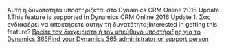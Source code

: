 <span data-ttu-id="15210-101">Αυτή η δυνατότητα υποστηρίζεται στο Dynamics CRM Online 2016 Update 1.</span><span class="sxs-lookup"><span data-stu-id="15210-101">This feature is supported in Dynamics CRM Online 2016 Update 1.</span></span> <span data-ttu-id="15210-102">Σας ενδιαφέρει να αποκτήσετε αυτήν τη δυνατότητα;</span><span class="sxs-lookup"><span data-stu-id="15210-102">Interested in getting this feature?</span></span> [<span data-ttu-id="15210-103">Βρείτε τον διαχειριστή ή τον υπεύθυνο υποστήριξης για το Dynamics 365</span><span class="sxs-lookup"><span data-stu-id="15210-103">Find your Dynamics 365 administrator or support person</span></span>](../basics/find-administrator-support.md)
